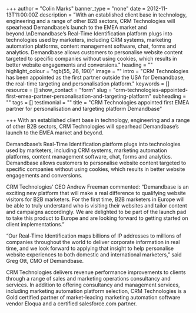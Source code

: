 +++
author = "Colin Marks"
banner_type = "none"
date = 2012-11-13T11:00:00Z
description = "With an established client base in technology, engineering and a range of other B2B sectors, CRM Technologies will spearhead Demandbase’s launch to the EMEA market and beyond.\nDemandbase’s Real-Time Identification platform plugs into technologies used by marketers, including CRM systems, marketing automation platforms, content management software, chat, forms and analytics. Demandbase allows customers to personalise website content targeted to specific companies without using cookies, which results in better website engagements and conversions."
heading = ""
highlight_colour = "rgb(55, 26, 190)"
image = ""
intro = "CRM Technologies has been appointed as the first partner outside the USA for Demandbase, the real-time targeting and personalisation platform."
keywords = []
resource = []
show_contact = "form"
slug = "crm-technologies-appointed-first-emea-partner-personalisation-and-targeting-platform"
subheading = ""
tags = []
testimonial = ""
title = "CRM Technologies appointed first EMEA partner for personalisation and targeting platform Demandbase"

+++
With an established client base in technology, engineering and a range of other B2B sectors, CRM Technologies will spearhead Demandbase’s launch to the EMEA market and beyond.

Demandbase’s Real-Time Identification platform plugs into technologies used by marketers, including CRM systems, marketing automation platforms, content management software, chat, forms and analytics. Demandbase allows customers to personalise website content targeted to specific companies without using cookies, which results in better website engagements and conversions.

CRM Technologies’ CEO Andrew Freeman commented: “Demandbase is an exciting new platform that will make a real difference to qualifying website visitors for B2B marketers. For the first time, B2B marketers in Europe will be able to truly understand who is visiting their websites and tailor content and campaigns accordingly. We are delighted to be part of the launch pad to take this product to Europe and are looking forward to getting started on client implementations.”

“Our Real-Time Identification maps billions of IP addresses to millions of companies throughout the world to deliver corporate information in real time, and we look forward to applying that insight to help personalise website experiences to both domestic and international marketers,” said Greg Ott, CMO of Demandbase.

CRM Technologies delivers revenue performance improvements to clients through a range of sales and marketing operations consultancy and services. In addition to offering consultancy and management services, including marketing automation platform selection, CRM Technologies is a Gold certified partner of market-leading marketing automation software vendor Eloqua and a certified salesforce.com partner.